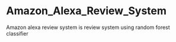 # Amazon_Alexa_Review_System
Amazon alexa review system is review system using random forest classifier
